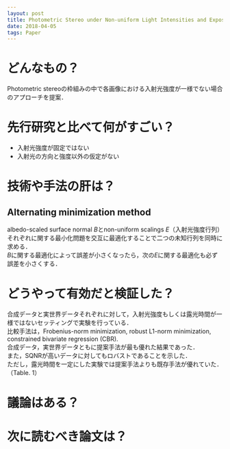 ```yaml
---
layout: post
title: Photometric Stereo under Non-uniform Light Intensities and Exposures
date: 2018-04-05
tags: Paper
---
```


# どんなもの？
Photometric stereoの枠組みの中で各画像における入射光強度が一様でない場合のアプローチを提案．

# 先行研究と比べて何がすごい？
* 入射光強度が固定ではない
* 入射光の方向と強度以外の仮定がない

# 技術や手法の肝は？
## Alternating minimization method
albedo-scaled surface normal $B$とnon-uniform scalings $E$（入射光強度行列）それぞれに関する最小化問題を交互に最適化することで二つの未知行列を同時に求める．  
$B$に関する最適化によって誤差が小さくなったら，次の$E$に関する最適化も必ず誤差を小さくする．

# どうやって有効だと検証した？
合成データと実世界データそれぞれに対して，入射光強度もしくは露光時間が一様ではないセッティングで実験を行っている．  
比較手法は，Frobenius-norm minimization, robust L1-norm minimization, constrained bivariate regression (CBR).  
合成データ，実世界データともに提案手法が最も優れた結果であった．  
また，SQNRが高いデータに対してもロバストであることを示した．  
ただし，露光時間を一定にした実験では提案手法よりも既存手法が優れていた．（Table. 1）

# 議論はある？


# 次に読むべき論文は？


